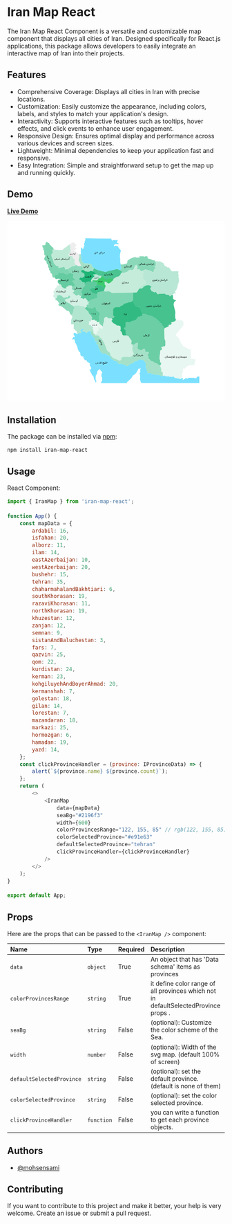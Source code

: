 # Iran Map React

The Iran Map React Component is a versatile and customizable map component that displays all cities of Iran. Designed specifically for React.js applications, this package allows developers to easily integrate an interactive map of Iran into their projects.

## Features

-   Comprehensive Coverage: Displays all cities in Iran with precise locations.
-   Customization: Easily customize the appearance, including colors, labels, and styles to match your application's design.
-   Interactivity: Supports interactive features such as tooltips, hover effects, and click events to enhance user engagement.
-   Responsive Design: Ensures optimal display and performance across various devices and screen sizes.
-   Lightweight: Minimal dependencies to keep your application fast and responsive.
-   Easy Integration: Simple and straightforward setup to get the map up and running quickly.

## Demo

[**Live Demo**](https://mrmohsensami.github.io/)

![iran-map](https://github.com/mohsensami/iran-map/blob/main/assets/iranMap.png?raw=true)

## Installation

The package can be installed via [npm](https://github.com/npm/cli):

```
npm install iran-map-react
```

## Usage

React Component:

```javascript
import { IranMap } from 'iran-map-react';

function App() {
    const mapData = {
        ardabil: 16,
        isfahan: 20,
        alborz: 11,
        ilam: 14,
        eastAzerbaijan: 10,
        westAzerbaijan: 20,
        bushehr: 15,
        tehran: 35,
        chaharmahalandBakhtiari: 6,
        southKhorasan: 19,
        razaviKhorasan: 11,
        northKhorasan: 19,
        khuzestan: 12,
        zanjan: 12,
        semnan: 9,
        sistanAndBaluchestan: 3,
        fars: 7,
        qazvin: 25,
        qom: 22,
        kurdistan: 24,
        kerman: 23,
        kohgiluyehAndBoyerAhmad: 20,
        kermanshah: 7,
        golestan: 18,
        gilan: 14,
        lorestan: 7,
        mazandaran: 18,
        markazi: 25,
        hormozgan: 6,
        hamadan: 19,
        yazd: 14,
    };
    const clickProvinceHandler = (province: IProvinceData) => {
        alert(`${province.name} ${province.count}`);
    };
    return (
        <>
            <IranMap
                data={mapData}
                seaBg="#2196f3"
                width={600}
                colorProvincesRange="122, 155, 85" // rgb(122, 155, 85)
                colorSelectedProvince="#e91e63"
                defaultSelectedProvince="tehran"
                clickProvinceHandler={clickProvinceHandler}
            />
        </>
    );
}

export default App;
```

## Props

Here are the props that can be passed to the `<IranMap />` component:

| Name                      | Type       | Required | Description                                                                         |
| :------------------------ | :--------- | :------- | :---------------------------------------------------------------------------------- |
| `data`                    | `object`   | True     | An object that has 'Data schema' items as provinces                                 |
| `colorProvincesRange`     | `string`   | True     | it define color range of all provinces which not in defaultSelectedProvince props . |
| `seaBg`                   | `string`   | False    | (optional): Customize the color scheme of the Sea.                                  |
| `width`                   | `number`   | False    | (optional): Width of the svg map. (default 100% of screen)                          |
| `defaultSelectedProvince` | `string`   | False    | (optional): set the default province. (default is none of them)                     |
| `colorSelectedProvince`   | `string`   | False    | (optional): set the color selected province.                                        |
| `clickProvinceHandler`    | `function` | False    | you can write a function to get each province objects.                              |

## Authors

-   [@mohsensami](https://github.com/mohsensami)

## Contributing

If you want to contribute to this project and make it better, your help is very welcome. Create an issue or submit a pull request.
